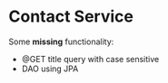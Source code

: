 # Contact Service

Some <b>missing</b> functionality:
* @GET title query with case sensitive
* DAO using JPA
